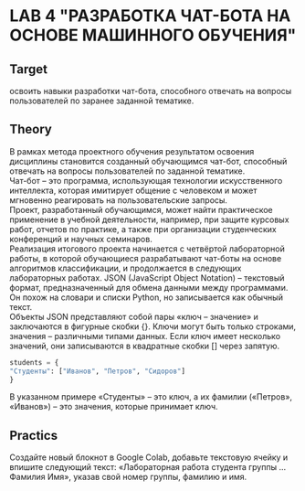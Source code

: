# LAB 4 "РАЗРАБОТКА ЧАТ-БОТА НА ОСНОВЕ МАШИННОГО ОБУЧЕНИЯ"

## Target
освоить навыки разработки чат-бота, способного отвечать на вопросы пользователей по заранее заданной тематике.

## Theory
В рамках метода проектного обучения результатом освоения дисциплины становится созданный обучающимся чат-бот, способный отвечать на вопросы пользователей по заданной тематике.   
Чат-бот – это программа, использующая технологии искусственного интеллекта, которая имитирует общение с человеком и может мгновенно реагировать на пользовательские запросы.  
Проект, разработанный обучающимся, может найти практическое применение в учебной деятельности, например, при защите курсовых работ, отчетов по практике, а также при организации студенческих конференций и научных семинаров.  
Реализация итогового проекта начинается с четвёртой лабораторной работы, в которой обучающиеся разрабатывают чат-боты на основе алгоритмов классификации, и продолжается в следующих лабораторных работах.
JSON (JavaScript Object Notation) – текстовый формат, предназначенный для обмена данными между программами. Он похож на словари и списки Python, но записывается как обычный текст.  
Объекты JSON представляют собой пары «ключ – значение» и заключаются в фигурные скобки {}.
Ключи могут быть только строками, значения – различными типами данных.
Если ключ имеет несколько значений, они записываются в квадратные скобки [] через запятую.
```py
students = {
"Студенты": ["Иванов", "Петров", "Сидоров"]
}
```
В указанном примере «Студенты» – это ключ, а их фамилии («Петров», «Иванов») – это значения, которые принимает ключ.

## Practics
Создайте новый блокнот в Google Colab, добавьте текстовую ячейку и впишите следующий текст: «Лабораторная работа студента группы … Фамилия Имя», указав свой номер группы, фамилию и имя.
